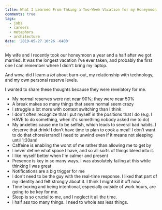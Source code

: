 ```yaml
---
title: What I Learned From Taking a Two-Week Vacation for my Honeymoon
comments: true
tags:
  - jobs
  - careers
  - metaphors
  - architecture
date: '2019-05-27 10:26 -0400'
---
```

My wife and I recently took our honeymoon a year and a half after we got married. It was the longest vacation I've ever taken, and probably the first one I can remember where I didn't bring my laptop. 

And wow, did I learn a _lot_ about burn-out, my relationship with technology, and my own personal reserve levels.

I wanted to share these thoughts because they were revelatory for me.

* My normal reserves were not near 90%; they were near 50%
* A break makes so many things that seem normal seem crazy
* I struggle a lot more with context switching than I think
* I don't often recognize that I put myself in the positions that I do (e.g. I HAVE to do something, when it's something nobody asked me to do)
* My anxieties cause me to be selfish, which leads to several bad habits. I deserve that drink! I don't have time to plan to cook a meal! I don't want to do that chore/errand! I need to unwind even if it means not sleeping until 1:30am!
* Caffeine is enabling the worst of me rather than allowing me to get by
* I never define what space I have, and so all sorts of things bleed into it.
* I like myself better when I'm calmer and present
* Presence is key in so many ways. I was absolutely failing at this while thinking I was great
* Notifications are a big trigger for me
* I don't need to be the guy with the real-time response. I liked that part of my identity and felt strongly about it. I think I might kill it off now.
* Time boxing and being intentional, especially outside of work hours, are going to be key for me.
* Sleep is so crucial to me, and I neglect it all the time.
* I half ass too many things. I need to whole ass less things.
